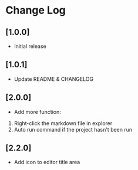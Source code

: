# Change Log

## [1.0.0]

- Initial release

## [1.0.1]

- Update README & CHANGELOG

## [2.0.0]

- Add more function:
1. Right-click the markdown file in explorer
2. Auto run command if the project hasn't been run

## [2.2.0]

- Add icon to editor title area